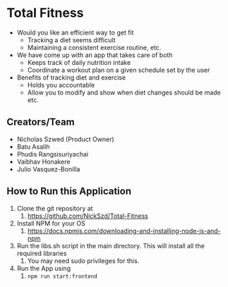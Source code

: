 # Total Fitness

- Would you like an efficient way to get fit
  - Tracking a diet seems difficult
  - Maintaining a consistent exercise routine, etc.
- We have come up with an app that takes care of both
  - Keeps track of daily nutrition intake
  - Coordinate a workout plan on a given schedule set by the user
- Benefits of tracking diet and exercise
  - Holds you accountable
  - Allow you to modify and show when diet changes should be made etc.

## Creators/Team

- Nicholas Szwed (Product Owner)
- Batu Asalih
- Phudis Rangsisuriyachai
- Vaibhav Honakere
- Julio Vasquez-Bonilla

## How to Run this Application

1. Clone the git repository at
   1. <https://github.com/NickSzd/Total-Fitness>
2. Install NPM for your OS
   1. <https://docs.npmjs.com/downloading-and-installing-node-js-and-npm>
3. Run the libs.sh script in the main directory. This will install all the required libraries
   1. You may need sudo privileges for this.
4. Run the App using
   1. `npm run start:frontend`
